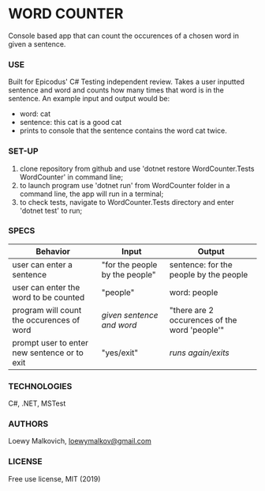 # WORD COUNTER

Console based app that can count the occurences of a chosen word in given a sentence. 

### USE

Built for Epicodus' C# Testing independent review. Takes a user inputted sentence and word and counts how many times that word is in the sentence. An example input and output would be:
- word: cat
- sentence: this cat is a good cat
- prints to console that the sentence contains the word cat twice. 

### SET-UP

1. clone repository from github and use 'dotnet restore WordCounter.Tests WordCounter' in command line;
2. to launch program use 'dotnet run' from WordCounter folder in a command line, the app will run in a terminal;
3. to check tests, navigate to WordCounter.Tests directory and enter 'dotnet test' to run;

### SPECS

| Behavior | Input | Output |
|-|-|-|
| user can enter a sentence | "for the people by the people" | sentence: for the people by the people |
| user can enter the word to be counted | "people" | word: people |
| program will count the occurences of word | _given sentence and word_ | "there are 2 occurences of the word 'people'" |
| prompt user to enter new sentence or to exit | "yes/exit" | _runs again/exits_ |


### TECHNOLOGIES

C#, .NET, MSTest

### AUTHORS

Loewy Malkovich, loewymalkov@gmail.com

### LICENSE

Free use license, MIT (2019)
